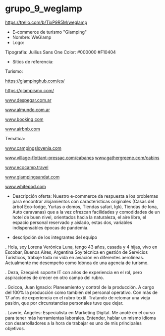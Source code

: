 # grupo_9_weglamp
https://trello.com/b/TixP9R5M/weglamp
* E-commerce de turismo "Glamping"
* Nombre:  WeGlamp
* Logo:

Tipografia: Juilius Sans One
Color: #000000 #F10404

* Sitios de referencia:

Turismo:

https://glampinghub.com/es/

https://glampismo.com/

www.despegar.com.ar

www.almundo.com.ar

www.booking.com

www.airbnb.com

Temática:

www.campingslovenia.com

www.village-flottant-pressac.com/cabanes
www.gathergreene.com/cabins

www.ecocamp.travel

www.glampingsandat.com

www.whitepod.com

* Descripción oferta:
Nuestro e-commerce da respuesta a los problemas para encontrar alojamientos con características originales (Casas del árbol
Eco–lodge, Yurtas o domos, Tiendas safari, Iglú, Tiendas de lona, Auto caravanas) que a la vez ofrezcan facilidades y comodidades de un hotel de buen nivel, orientados hacia la naturaleza, el aire libre, el espacio personal reservado y aislado, estas dos, variables indispensables épocas de pandemia.

* descripción de los integrantes del equipo

. Hola, soy Lorena Verónica Luna, tengo 43 años, casada y 4 hijas, vivo en Escobar, Buenos Aires, Argentina
  Soy técnica en gestión de Servicios Turísticos, trabaje toda mi vida en aviación en diferentes aerolíneas. Actualmente me desempeño como Idónea de una agencia de   turismo.

. Deza, Ezequiel: soporte IT con años de experiencia en el rol, pero aspiraciones de crecer en otro campo del rubro.

. Goicoa, Juan Ignacio: Planeamiento y control de la producción. A cargo del 100% la producción como también del personal operativo. Con más de 17 años de experiencia en el rubro textil. Tratando de retomar una vieja pasión, que por circunstancias personales tuve que dejar.

. Lawrie, Ángeles: Especialista en Marketing Digital. Me anoté en el curso para tener más herramientas laborales. Entender, hablar un mismo idioma con  desarrolladores a la hora de trabajar es uno de mis principales objetivos.
